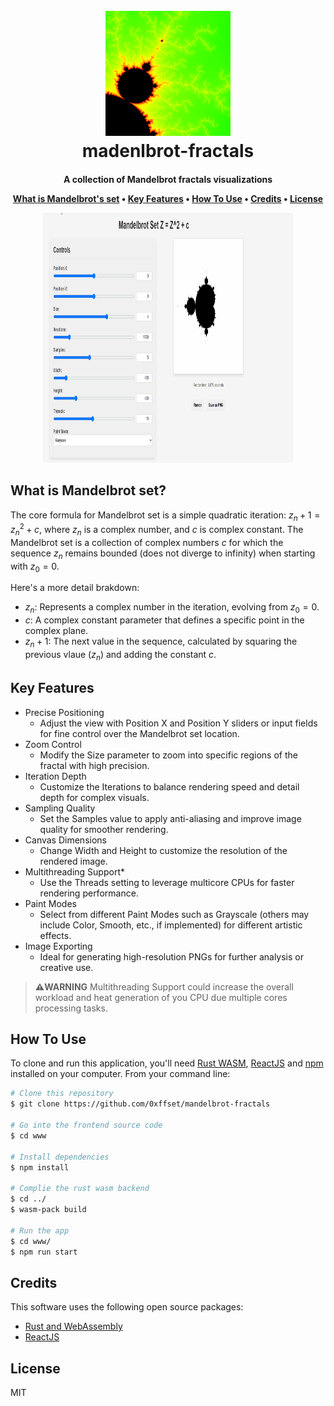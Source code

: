 
<h1 align="center">
  <br>
  <a href="https://mandelbrot-fractals.netlify.app/"><img src="/docs/logo.png" alt="mandelbrot-fractals" width="200"></a>
  <br>
  madenlbrot-fractals
  <br>
</h1>

<h4 align="center">A collection of Mandelbrot fractals visualizations 



<p align="center">
 <a href="#what-is">What is Mandelbrot's set</a> •
  <a href="#key-features">Key Features</a> •
  <a href="#how-to-use">How To Use</a> •
  <a href="#credits">Credits</a> •
  <a href="#license">License</a>
</p>


<img src="/docs/demo.gif" width="400" height="400" />

## What is Mandelbrot set?
The core formula for Mandelbrot set is a simple quadratic iteration: $z_n+1 = z_n^2 + c$, where $z_n$ is a complex number, and $c$ is complex constant. The Mandelbrot set is a collection of complex numbers $c$ for which the sequence $z_n$ remains bounded (does not diverge to infinity) when starting with $z_0 = 0$. 

Here's a more detail brakdown: 
 - $z_n$: Represents a complex number in the iteration, evolving from $z_0=0$.
 - $c$: A complex constant parameter that defines a specific point in the complex plane.
 - $z_n+1$: The next value in the sequence, calculated by squaring the previous vlaue ($z_n$) and adding the constant $c$. 
## Key Features

* Precise Positioning
  - Adjust the view with Position X and Position Y sliders or input fields for fine control over the Mandelbrot set location.
* Zoom Control
  - Modify the Size parameter to zoom into specific regions of the fractal with high precision.
* Iteration Depth
  - Customize the Iterations to balance rendering speed and detail depth for complex visuals.
* Sampling Quality
  - Set the Samples value to apply anti-aliasing and improve image quality for smoother rendering.
* Canvas Dimensions
  - Change Width and Height to customize the resolution of the rendered image.
* Multithreading Support*
  - Use the Threads setting to leverage multicore CPUs for faster rendering performance.
* Paint Modes
  - Select from different Paint Modes such as Grayscale (others may include Color, Smooth, etc., if implemented) for different artistic effects.
* Image Exporting
  - Ideal for generating high-resolution PNGs for further analysis or creative use.
> **⚠️WARNING**
> Multithreading Support could increase the overall workload and heat generation of you CPU due multiple cores processing tasks.
## How To Use

To clone and run this application, you'll need [Rust WASM](https://rustwasm.github.io/book/introduction.html), [ReactJS](https://react.dev/) and [npm](http://npmjs.com) installed on your computer. From your command line:

```bash
# Clone this repository
$ git clone https://github.com/0xffset/mandelbrot-fractals

# Go into the frontend source code
$ cd www

# Install dependencies
$ npm install

# Complie the rust wasm backend 
$ cd ../
$ wasm-pack build

# Run the app
$ cd www/
$ npm run start
```



## Credits

This software uses the following open source packages:

- [Rust and WebAssembly](https://rustwasm.github.io/book/)
- [ReactJS](https://react.dev/)

## License

MIT
